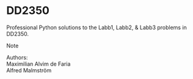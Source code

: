 # DD2350
Professional Python solutions to the Labb1, Labb2, & Labb3 problems in DD2350. <br>
> [!NOTE]
> Authors: <br>
> Maximilian Alvim de Faria <br>
> Alfred Malmström